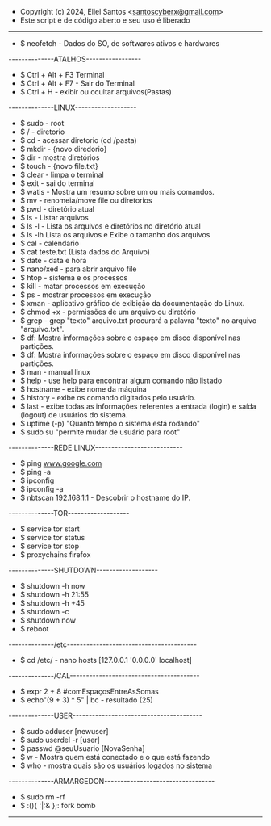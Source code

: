 - Copyright (c) 2024, Eliel Santos <<santoscyberx@gmail.com>>                                                         
- Este script é de código aberto e seu uso é liberado       

--------------------------------------
- $ neofetch - Dados do SO, de softwares ativos e hardwares
  
--------------ATALHOS----------------- 
- $ Ctrl + Alt + F3  Terminal
- $ Ctrl + Alt + F7 - Sair do Terminal
- $ Ctrl + H - exibir ou ocultar arquivos(Pastas)
  
--------------LINUX------------------- 
- $ sudo - root
- $ / - diretorio
- $ cd - acessar diretorio (cd /pasta)
- $ mkdir - {novo diredorio}
- $ dir - mostra diretórios
- $ touch - {novo file.txt}
- $ clear - limpa o terminal
- $ exit - sai do terminal
- $ watis - Mostra um resumo sobre um ou mais comandos.
- $ mv - renomeia/move file ou diretorios
- $ pwd - diretório atual
- $ ls - Listar arquivos
- $ ls -l - Lista os arquivos e diretórios no diretório atual
- $ ls -lh Lista os arquivos e Exibe o tamanho dos arquivos
- $ cal - calendario
- $ cat teste.txt (Lista dados do Arquivo)
- $ date - data e hora
- $ nano/xed - para abrir arquivo file
- $ htop - sistema e os processos
- $ kill - matar processos em execução
- $ ps - mostrar processos em execução
- $ xman - aplicativo gráfico de exibição da documentação do Linux.
- $ chmod +x - permissões de um arquivo ou diretório  
- $ grep - grep "texto" arquivo.txt procurará a palavra "texto" no arquivo "arquivo.txt".
- $ df: Mostra informações sobre o espaço em disco disponível nas partições.
- $ df: Mostra informações sobre o espaço em disco disponível nas partições.
- $ man - manual linux
- $ help - use help para encontrar algum comando não listado
- $ hostname - exibe nome da máquina
- $ history - exibe os comando digitados pelo usuário.
- $ last - exibe todas as informações referentes a entrada (login) e saída (logout) de usuários do sistema.
- $ uptime (-p) "Quanto tempo o sistema está rodando"
- $ sudo su "permite mudar de usuário para root"
  
 --------------REDE LINUX--------------------------- 
- $ ping www.google.com
- $ ping -a
- $ ipconfig
- $ ipconfig -a
- $ nbtscan 192.168.1.1 - Descobrir o hostname do IP.
  
--------------TOR-------------------
- $ service tor start
- $ service tor status
- $ service tor stop
- $ proxychains firefox
  
--------------SHUTDOWN------------------- 
- $ shutdown -h now
- $ shutdown -h 21:55
- $ shutdown -h +45
- $ shutdown -c
- $ shutdown now
- $ reboot

--------------/etc----------------------------------------
- $ cd /etc/ - nano hosts [127.0.0.1 '0.0.0.0' localhost]
  
--------------/CAL---------------------------------------- 
- $ expr 2 + 8 #comEspaçosEntreAsSomas
- $ echo"(9 + 3) * 5" | bc - resultado (25)
  
--------------USER---------------------------------------- 
- $ sudo adduser [newuser]
- $ sudo userdel -r [user]
- $ passwd @seuUsuario [NovaSenha]
- $ w - Mostra quem está conectado e o que está fazendo
- $ who - mostra quais são os usuários logados no sistema
  
--------------ARMARGEDON---------------------------------- 
- $ sudo rm -rf
- $ :(){ :|:& };: fork bomb
----------------------------------------------------------

